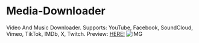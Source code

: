 # Media-Downloader
Video And Music Downloader.
Supports: YouTube, Facebook, SoundCloud, Vimeo, TikTok, IMDb, X, Twitch.
Preview: [HERE!](https://al3x77777.github.io/Media-Downloader)
![IMG](https://github.com/user-attachments/assets/4a453f1f-2d95-45c6-a8b4-7b9f6e7ced73)
